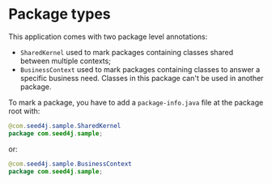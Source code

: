 # Package types

This application comes with two package level annotations:

- `SharedKernel` used to mark packages containing classes shared between multiple contexts;
- `BusinessContext` used to mark packages containing classes to answer a specific business need. Classes in this package can't be used in another package.

To mark a package, you have to add a `package-info.java` file at the package root with:

```java
@com.seed4j.sample.SharedKernel
package com.seed4j.sample;
```

or:

```java
@com.seed4j.sample.BusinessContext
package com.seed4j.sample;
```

